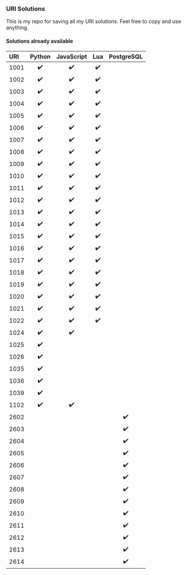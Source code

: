 ### URI Solutions

This is my repo for saving all my URI solutions.
Feel free to copy and use anything.

#### Solutions already available
<!--TABLE-->
URI  | Python | JavaScript | Lua | PostgreSQL 
:--- | :---: | :---: | :---: | :---: 
1001 | :heavy_check_mark: | :heavy_check_mark: | :heavy_check_mark: | 
1002 | :heavy_check_mark: | :heavy_check_mark: | :heavy_check_mark: | 
1003 | :heavy_check_mark: | :heavy_check_mark: | :heavy_check_mark: | 
1004 | :heavy_check_mark: | :heavy_check_mark: | :heavy_check_mark: | 
1005 | :heavy_check_mark: | :heavy_check_mark: | :heavy_check_mark: | 
1006 | :heavy_check_mark: | :heavy_check_mark: | :heavy_check_mark: | 
1007 | :heavy_check_mark: | :heavy_check_mark: | :heavy_check_mark: | 
1008 | :heavy_check_mark: | :heavy_check_mark: | :heavy_check_mark: | 
1009 | :heavy_check_mark: | :heavy_check_mark: | :heavy_check_mark: | 
1010 | :heavy_check_mark: | :heavy_check_mark: | :heavy_check_mark: | 
1011 | :heavy_check_mark: | :heavy_check_mark: | :heavy_check_mark: | 
1012 | :heavy_check_mark: | :heavy_check_mark: | :heavy_check_mark: | 
1013 | :heavy_check_mark: | :heavy_check_mark: | :heavy_check_mark: | 
1014 | :heavy_check_mark: | :heavy_check_mark: | :heavy_check_mark: | 
1015 | :heavy_check_mark: | :heavy_check_mark: | :heavy_check_mark: | 
1016 | :heavy_check_mark: | :heavy_check_mark: | :heavy_check_mark: | 
1017 | :heavy_check_mark: | :heavy_check_mark: | :heavy_check_mark: | 
1018 | :heavy_check_mark: | :heavy_check_mark: | :heavy_check_mark: | 
1019 | :heavy_check_mark: | :heavy_check_mark: | :heavy_check_mark: | 
1020 | :heavy_check_mark: | :heavy_check_mark: | :heavy_check_mark: | 
1021 | :heavy_check_mark: | :heavy_check_mark: | :heavy_check_mark: | 
1022 | :heavy_check_mark: | :heavy_check_mark: | :heavy_check_mark: | 
1024 | :heavy_check_mark: | :heavy_check_mark: |  | 
1025 | :heavy_check_mark: |  |  | 
1026 | :heavy_check_mark: |  |  | 
1035 | :heavy_check_mark: |  |  | 
1036 | :heavy_check_mark: |  |  | 
1039 | :heavy_check_mark: |  |  | 
1102 | :heavy_check_mark: | :heavy_check_mark: |  | 
2602 |  |  |  | :heavy_check_mark:
2603 |  |  |  | :heavy_check_mark:
2604 |  |  |  | :heavy_check_mark:
2605 |  |  |  | :heavy_check_mark:
2606 |  |  |  | :heavy_check_mark:
2607 |  |  |  | :heavy_check_mark:
2608 |  |  |  | :heavy_check_mark:
2609 |  |  |  | :heavy_check_mark:
2610 |  |  |  | :heavy_check_mark:
2611 |  |  |  | :heavy_check_mark:
2612 |  |  |  | :heavy_check_mark:
2613 |  |  |  | :heavy_check_mark:
2614 |  |  |  | :heavy_check_mark:
